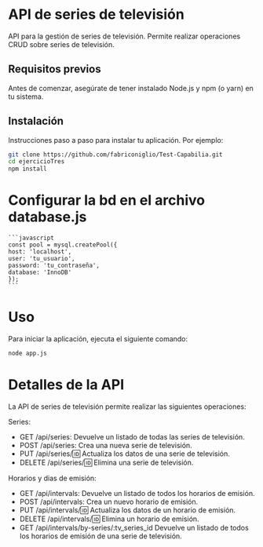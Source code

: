 # API de series de televisión

API para la gestión de series de televisión. Permite realizar operaciones CRUD sobre series de televisión.

## Requisitos previos

Antes de comenzar, asegúrate de tener instalado Node.js y npm (o yarn) en tu sistema.

## Instalación

Instrucciones paso a paso para instalar tu aplicación. Por ejemplo:

```bash
git clone https://github.com/fabriconiglio/Test-Capabilia.git
cd ejercicioTres
npm install
```

# Configurar la bd en el archivo database.js
    
    ```javascript
    const pool = mysql.createPool({
    host: 'localhost',
    user: 'tu_usuario',
    password: 'tu_contraseña',
    database: 'InnoDB'
    });
    ```

# Uso

Para iniciar la aplicación, ejecuta el siguiente comando:

```bash
node app.js
```

# Detalles de la API

La API de series de televisión permite realizar las siguientes operaciones:

Series:
- GET /api/series: Devuelve un listado de todas las series de televisión.
- POST /api/series: Crea una nueva serie de televisión.
- PUT /api/series/:id: Actualiza los datos de una serie de televisión.
- DELETE /api/series/:id: Elimina una serie de televisión.

Horarios y dias de emisión:
- GET /api/intervals: Devuelve un listado de todos los horarios de emisión.
- POST /api/intervals: Crea un nuevo horario de emisión.
- PUT /api/intervals/:id: Actualiza los datos de un horario de emisión.
- DELETE /api/intervals/:id: Elimina un horario de emisión.
- GET /api/intervals/by-series/:tv_series_id Devuelve un listado de todos los horarios de emisión de una serie de televisión.
